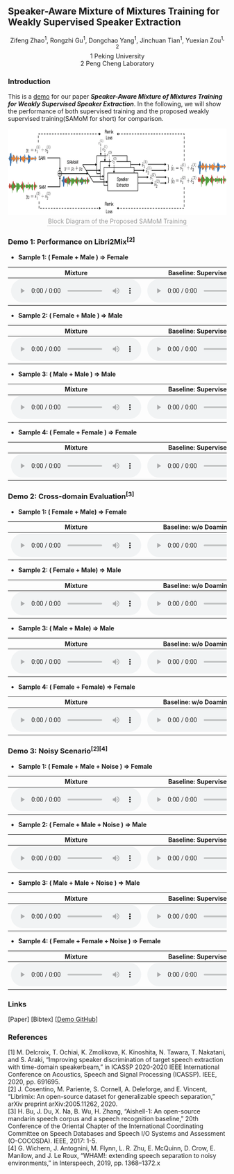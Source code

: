## Speaker-Aware Mixture of Mixtures Training for Weakly Supervised Speaker Extraction

<center>Zifeng Zhao<sup>1</sup>, Rongzhi Gu<sup>1</sup>, Dongchao Yang<sup>1</sup>, Jinchuan Tian<sup>1</sup>, Yuexian Zou<sup>1, 2</sup></center>

<center>1 Peking University</center>
<center>2 Peng Cheng Laboratory</center>

### Introduction

This is a [demo](https://zhazhafon.github.io/demo-samom/) for our paper **_Speaker-Aware Mixture of Mixtures Training for Weakly Supervised Speaker Extraction_**. In the following, we will show the performance of both supervised training and the proposed weakly supervised training(SAMoM for short) for comparison.  

<div align=center>
  <img src="fig/20220123_SAMoM2.png" width="740" height="200" />
</div>
<center>
  <div style="color:orange; border-bottom: 1px solid #d9d9d9; display: inline-block; color: #999; padding: 2px;">Block Diagram of the Proposed SAMoM Training</div>
</center>	

### Demo 1: Performance on Libri2Mix<sup>[2]</sup>

* **Sample 1: ( Female + Male ) => Female**

| <center>Mixture</center> | <center>Baseline: Supervised Training</center> | <center>Ours: Weakly Supervised Training</center> |
| :--- | :--- | :--- |
|<audio src="demo1_mix/2830-3979-0011_1580-141084-0010.wav" controls="controls">ERROR</audio>|<audio src="demo1_sup/2830-3979-0011_1580-141084-0010_s1.wav" controls="controls">ERROR</audio>|<audio src="demo1_samom/2830-3979-0011_1580-141084-0010_s1.wav" controls="controls">ERROR</audio>

<!--
* **Sample 1: ( Female + Male ) => Female**
    * **Mixture**
    <audio src="demo1_mix/2830-3979-0011_1580-141084-0010.wav" controls="controls">ERROR</audio>
    * **Baseline: Supervised Training**
    <audio src="demo1_sup/2830-3979-0011_1580-141084-0010_s1.wav" controls="controls">ERROR</audio>
    * **Ours: Weakly Supervised Training with SAMoM**
    <audio src="demo1_samom/2830-3979-0011_1580-141084-0010_s1.wav" controls="controls">ERROR</audio>

---
-->

* **Sample 2: ( Female + Male ) => Male**

| <center>Mixture</center> | <center>Baseline: Supervised Training</center> | <center>Ours: Weakly Supervised Training</center> |
| :--- | :--- | :--- |
|<audio src="demo1_mix/1320-122617-0035_121-121726-0009.wav" controls="controls">ERROR</audio>|<audio src="demo1_sup/1320-122617-0035_121-121726-0009_s0.wav" controls="controls">ERROR</audio>|<audio src="demo1_samom/1320-122617-0035_121-121726-0009_s0.wav" controls="controls">ERROR</audio>|

<!--
* **Sample 2: ( Female + Male ) => Male**
    * **Mixture**
     <audio src="demo1_mix/1320-122617-0035_121-121726-0009.wav" controls="controls">ERROR</audio>
    * **Baseline: Supervised Training**
    <audio src="demo1_sup/1320-122617-0035_121-121726-0009_s0.wav" controls="controls">ERROR</audio>
    * **Ours: Weakly Supervised Training with SAMoM**
    <audio src="demo1_samom/1320-122617-0035_121-121726-0009_s0.wav" controls="controls">ERROR</audio>

---
-->

* **Sample 3: ( Male + Male ) => Male**

| <center>Mixture</center> | <center>Baseline: Supervised Training</center> | <center>Ours: Weakly Supervised Training</center> |
| :--- | :--- | :--- |
|<audio src="demo1_mix/6930-75918-0007_1089-134691-0022.wav" controls="controls">ERROR</audio>|<audio src="demo1_sup/6930-75918-0007_1089-134691-0022_s1.wav" controls="controls">ERROR</audio>|<audio src="demo1_samom/6930-75918-0007_1089-134691-0022_s1.wav" controls="controls">ERROR</audio>|

<!--
* **Sample 3: ( Male + Male ) => Male**
    * **Mixture**
     <audio src="demo1_mix/6930-75918-0007_1089-134691-0022.wav" controls="controls">ERROR</audio>
    * **Baseline: Supervised Training**
    <audio src="demo1_sup/6930-75918-0007_1089-134691-0022_s1.wav" controls="controls">ERROR</audio>
    * **Ours: Weakly Supervised Training with SAMoM**
    <audio src="demo1_samom/6930-75918-0007_1089-134691-0022_s1.wav" controls="controls">ERROR</audio>

---
-->

* **Sample 4: ( Female + Female ) => Female**

| <center>Mixture</center> | <center>Baseline: Supervised Training</center> | <center>Ours: Weakly Supervised Training</center> |
| :--- | :--- | :--- |
|<audio src="demo1_mix/1580-141083-0008_4507-16021-0029.wav" controls="controls">ERROR</audio>|<audio src="demo1_sup/1580-141083-0008_4507-16021-0029_s1.wav" controls="controls">ERROR</audio>|<audio src="demo1_samom/1580-141083-0008_4507-16021-0029_s1.wav" controls="controls">ERROR</audio>|

<!--
* **Sample 4: ( Female + Female ) => Female**
    * **Mixture**
     <audio src="demo1_mix/1580-141083-0008_4507-16021-0029.wav" controls="controls">ERROR</audio>
    * **Baseline: Supervised Training**
    <audio src="demo1_sup/1580-141083-0008_4507-16021-0029_s1.wav" controls="controls">ERROR</audio>
    * **Ours: Weakly Supervised Training with SAMoM**
    <audio src="demo1_samom/1580-141083-0008_4507-16021-0029_s1.wav" controls="controls">ERROR</audio>
-->

### Demo 2: Cross-domain Evaluation<sup>[3]</sup>

* **Sample 1: ( Female + Male) => Female**

| <center>Mixture</center> | <center>Baseline: w/o Doamin Adaptation</center> | <center>Ours: w/ Doamin Adaptation</center> |
| :--- | :--- | :--- |
<audio src="demo2_mix/3_BAC009S0752W0407_BAC009S0730W0209.wav" controls="controls">ERROR !!! Cannot Play Audio !!!</audio>|<audio src="demo2_bsln/3_BAC009S0752W0407_BAC009S0730W0209_s1.wav" controls="controls">ERROR !!! Cannot Play Audio !!!</audio>|<audio src="demo2_samom/3_BAC009S0752W0407_BAC009S0730W0209_s1.wav" controls="controls">ERROR !!! Cannot Play Audio !!!</audio>|

* **Sample 2: ( Female + Male) => Male**

| <center>Mixture</center> | <center>Baseline: w/o Doamin Adaptation</center> | <center>Ours: w/ Doamin Adaptation</center> |
| :--- | :--- | :--- |
<audio src="demo2_mix/235_BAC009S0734W0146_BAC009S0750W0366.wav" controls="controls">ERROR !!! Cannot Play Audio !!!</audio>|<audio src="demo2_bsln/235_BAC009S0734W0146_BAC009S0750W0366_s1.wav" controls="controls">ERROR !!! Cannot Play Audio !!!</audio>|<audio src="demo2_samom/235_BAC009S0734W0146_BAC009S0750W0366_s1.wav" controls="controls">ERROR !!! Cannot Play Audio !!!</audio>|

* **Sample 3: ( Male + Male) => Male**

| <center>Mixture</center> | <center>Baseline: w/o Doamin Adaptation</center> | <center>Ours: w/ Doamin Adaptation</center> |
| :--- | :--- | :--- |
<audio src="demo2_mix/432_BAC009S0732W0260_BAC009S0731W0404.wav" controls="controls">ERROR !!! Cannot Play Audio !!!</audio>|<audio src="demo2_bsln/432_BAC009S0732W0260_BAC009S0731W0404_s1.wav" controls="controls">ERROR !!! Cannot Play Audio !!!</audio>|<audio src="demo2_samom/432_BAC009S0732W0260_BAC009S0731W0404_s1.wav" controls="controls">ERROR !!! Cannot Play Audio !!!</audio>|

* **Sample 4: ( Female + Female) => Female**

| <center>Mixture</center> | <center>Baseline: w/o Doamin Adaptation</center> | <center>Ours: w/ Doamin Adaptation</center> |
| :--- | :--- | :--- |
<audio src="demo2_mix/344_BAC009S0746W0401_BAC009S0742W0353.wav" controls="controls">ERROR !!! Cannot Play Audio !!!</audio>|<audio src="demo2_bsln/344_BAC009S0746W0401_BAC009S0742W0353_s1.wav" controls="controls">ERROR !!! Cannot Play Audio !!!</audio>|<audio src="demo2_samom/344_BAC009S0746W0401_BAC009S0742W0353_s1.wav" controls="controls">ERROR !!! Cannot Play Audio !!!</audio>|


### Demo 3: Noisy Scenario<sup>[2][4]</sup>

* **Sample 1: ( Female + Male + Noise ) => Female**

| <center>Mixture</center> | <center>Baseline: Supervised Training</center> | <center>Ours: Weakly Supervised Training</center> |
| :--- | :--- | :--- |
<audio src="demo3_mix/237-134500-0008_8455-210777-0040.wav" controls="controls">ERROR !!! Cannot Play Audio !!!</audio>|<audio src="demo3_sup/237-134500-0008_8455-210777-0040_s0.wav" controls="controls">ERROR !!! Cannot Play Audio !!!</audio>|<audio src="demo3_samom/237-134500-0008_8455-210777-0040_s0.wav" controls="controls">ERROR !!! Cannot Play Audio !!!</audio>|

<!--
* **Sample 1: ( Female + Male + Noise ) => Female**
    * **Mixture**
    <audio src="demo3_mix/237-134500-0008_8455-210777-0040.wav" controls="controls">
    ERROR !!! Cannot Play Audio !!!
    </audio>

    * **Baseline: Fully Supervised Training**
    <audio src="demo3_sup/237-134500-0008_8455-210777-0040_s0.wav" controls="controls">
    ERROR !!! Cannot Play Audio !!!
    </audio>

    * **Ours: Weakly Supervised Training with SAMoM**
    <audio src="demo3_samom/237-134500-0008_8455-210777-0040_s0.wav" controls="controls">
    ERROR !!! Cannot Play Audio !!!
    </audio>

---
-->

* **Sample 2: ( Female + Male + Noise ) => Male**

| <center>Mixture</center> | <center>Baseline: Supervised Training</center> | <center>Ours: Weakly Supervised Training</center> |
| :--- | :--- | :--- |
|<audio src="demo3_mix/7127-75947-0019_1089-134691-0018.wav" controls="controls">ERROR !!! Cannot Play Audio !!!</audio>|<audio src="demo3_sup/7127-75947-0019_1089-134691-0018_s0.wav" controls="controls">ERROR !!! Cannot Play Audio !!!</audio>|<audio src="demo3_samom/7127-75947-0019_1089-134691-0018_s0.wav" controls="controls">ERROR !!! Cannot Play Audio !!!</audio>|

<!--
* **Sample 2: ( Female + Male + Noise ) => Male**
    * **Mixture**
    <audio src="demo3_mix/7127-75947-0019_1089-134691-0018.wav" controls="controls">
    ERROR !!! Cannot Play Audio !!!
    </audio>

    * **Baseline: Fully Supervised Training**
    <audio src="demo3_sup/7127-75947-0019_1089-134691-0018_s0.wav" controls="controls">
    ERROR !!! Cannot Play Audio !!!
    </audio>

    * **Ours: Weakly Supervised Training with SAMoM** 
    <audio src="demo3_samom/7127-75947-0019_1089-134691-0018_s0.wav" controls="controls">
    ERROR !!! Cannot Play Audio !!!
    </audio>

---
-->

* **Sample 3: ( Male + Male + Noise ) => Male**

| <center>Mixture</center> | <center>Baseline: Supervised Training</center> | <center>Ours: Weakly Supervised Training</center> |
| :--- | :--- | :--- |
|<audio src="demo3_mix/7021-79740-0012_8455-210777-0020.wav" controls="controls">ERROR !!! Cannot Play Audio !!!</audio>|<audio src="demo3_sup/7021-79740-0012_8455-210777-0020_s0.wav" controls="controls">ERROR !!! Cannot Play Audio !!!</audio>|<audio src="demo3_samom/7021-79740-0012_8455-210777-0020_s0.wav" controls="controls">ERROR !!! Cannot Play Audio !!!</audio>|

<!--
* **Sample 3: ( Male + Male + Noise ) => Male**
    * **Mixture**
    <audio src="demo3_mix/7021-79740-0012_8455-210777-0020.wav" controls="controls">
    ERROR !!! Cannot Play Audio !!!
    </audio>

    * **Baseline: Fully Supervised Training**
    <audio src="demo3_sup/7021-79740-0012_8455-210777-0020_s0.wav" controls="controls">
    ERROR !!! Cannot Play Audio !!!
    </audio>

    * **Ours: Weakly Supervised Training with SAMoM** 
    <audio src="demo3_samom/7021-79740-0012_8455-210777-0020_s0.wav" controls="controls">
    ERROR !!! Cannot Play Audio !!!
    </audio>

---
-->

* **Sample 4: ( Female + Female + Noise ) => Female**

| <center>Mixture</center> | <center>Baseline: Supervised Training</center> | <center>Ours: Weakly Supervised Training</center> |
| :--- | :--- | :--- |
|<audio src="demo3_mix/2830-3979-0011_1580-141084-0010.wav" controls="controls">ERROR !!! Cannot Play Audio !!!</audio>|<audio src="demo3_sup/2830-3979-0011_1580-141084-0010_s1.wav" controls="controls">ERROR !!! Cannot Play Audio !!!</audio>|<audio src="demo3_samom/2830-3979-0011_1580-141084-0010_s1.wav" controls="controls">ERROR !!! Cannot Play Audio !!!</audio>|

<!--
* **Sample 4: ( Female + Female + Noise ) => Female**
    * **Mixture**
    <audio src="demo3_mix/2830-3979-0011_1580-141084-0010.wav" controls="controls">
    ERROR !!! Cannot Play Audio !!!
    </audio>

    * **Baseline: Fully Supervised Training**
    <audio src="demo3_sup/2830-3979-0011_1580-141084-0010_s1.wav" controls="controls">
    ERROR !!! Cannot Play Audio !!!
    </audio>

    * **Ours: Weakly Supervised Training with SAMoM**
    <audio src="demo3_samom/2830-3979-0011_1580-141084-0010_s1.wav" controls="controls">
    ERROR !!! Cannot Play Audio !!!
    </audio>

---
-->

### Links

[Paper] [Bibtex] [[Demo GitHub](https://github.com/ZhaZhaFon/demo-samom)]

### References

[1] M. Delcroix, T. Ochiai, K. Zmolikova, K. Kinoshita, N. Tawara, T. Nakatani, and S. Araki, “Improving speaker discrimination of target speech extraction with time-domain speakerbeam,” in ICASSP 2020-2020 IEEE International Conference on Acoustics, Speech and Signal Processing (ICASSP). IEEE, 2020, pp. 691695.  
[2] J. Cosentino, M. Pariente, S. Cornell, A. Deleforge, and E. Vincent, “Librimix: An open-source dataset for generalizable speech separation,” arXiv preprint arXiv:2005.11262, 2020.  
[3] H. Bu, J. Du, X. Na, B. Wu, H. Zhang, “Aishell-1: An open-source mandarin speech corpus and a speech recognition baseline,” 20th Conference of the Oriental Chapter of the International Coordinating Committee on Speech Databases and Speech I/O Systems and Assessment (O-COCOSDA). IEEE, 2017: 1-5.  
[4] G. Wichern, J. Antognini, M. Flynn, L. R. Zhu, E. McQuinn, D. Crow, E. Manilow, and J. Le Roux, “WHAM!: extending speech separation to noisy environments,” in Interspeech, 2019, pp. 1368–1372.x